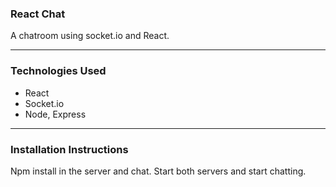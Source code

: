 ### React Chat

A chatroom using socket.io and React. 

---
### Technologies Used

* React
* Socket.io
* Node, Express

---
### Installation Instructions

Npm install in the server and chat. Start both servers and start chatting.


